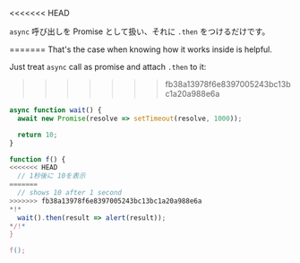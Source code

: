 
<<<<<<< HEAD

`async` 呼び出しを Promise として扱い、それに `.then` をつけるだけです。

=======
That's the case when knowing how it works inside is helpful.

Just treat `async` call as promise and attach `.then` to it:
>>>>>>> fb38a13978f6e8397005243bc13bc1a20a988e6a
```js run
async function wait() {
  await new Promise(resolve => setTimeout(resolve, 1000));

  return 10;
}

function f() {
<<<<<<< HEAD
  // 1秒後に 10を表示
=======
  // shows 10 after 1 second
>>>>>>> fb38a13978f6e8397005243bc13bc1a20a988e6a
*!*
  wait().then(result => alert(result));
*/!*
}

f();
```
